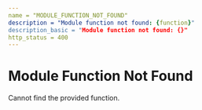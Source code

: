 ```yaml
---
name = "MODULE_FUNCTION_NOT_FOUND"
description = "Module function not found: {function}"
description_basic = "Module function not found: {}"
http_status = 400
---
```


# Module Function Not Found

Cannot find the provided function.
